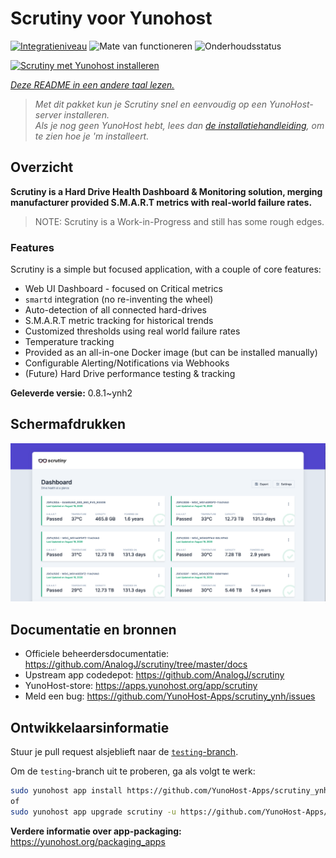 <!--
NB: Deze README is automatisch gegenereerd door <https://github.com/YunoHost/apps/tree/master/tools/readme_generator>
Hij mag NIET handmatig aangepast worden.
-->

# Scrutiny voor Yunohost

[![Integratieniveau](https://dash.yunohost.org/integration/scrutiny.svg)](https://ci-apps.yunohost.org/ci/apps/scrutiny/) ![Mate van functioneren](https://ci-apps.yunohost.org/ci/badges/scrutiny.status.svg) ![Onderhoudsstatus](https://ci-apps.yunohost.org/ci/badges/scrutiny.maintain.svg)

[![Scrutiny met Yunohost installeren](https://install-app.yunohost.org/install-with-yunohost.svg)](https://install-app.yunohost.org/?app=scrutiny)

*[Deze README in een andere taal lezen.](./ALL_README.md)*

> *Met dit pakket kun je Scrutiny snel en eenvoudig op een YunoHost-server installeren.*  
> *Als je nog geen YunoHost hebt, lees dan [de installatiehandleiding](https://yunohost.org/install), om te zien hoe je 'm installeert.*

## Overzicht

**Scrutiny is a Hard Drive Health Dashboard & Monitoring solution, merging manufacturer provided S.M.A.R.T metrics with real-world failure rates.**

> NOTE: Scrutiny is a Work-in-Progress and still has some rough edges.

### Features

Scrutiny is a simple but focused application, with a couple of core features:

- Web UI Dashboard - focused on Critical metrics
- `smartd` integration (no re-inventing the wheel)
- Auto-detection of all connected hard-drives
- S.M.A.R.T metric tracking for historical trends
- Customized thresholds using real world failure rates
- Temperature tracking
- Provided as an all-in-one Docker image (but can be installed manually)
- Configurable Alerting/Notifications via Webhooks
- (Future) Hard Drive performance testing & tracking


**Geleverde versie:** 0.8.1~ynh2

## Schermafdrukken

![Schermafdrukken van Scrutiny](./doc/screenshots/dashboard.png)

## Documentatie en bronnen

- Officiele beheerdersdocumentatie: <https://github.com/AnalogJ/scrutiny/tree/master/docs>
- Upstream app codedepot: <https://github.com/AnalogJ/scrutiny>
- YunoHost-store: <https://apps.yunohost.org/app/scrutiny>
- Meld een bug: <https://github.com/YunoHost-Apps/scrutiny_ynh/issues>

## Ontwikkelaarsinformatie

Stuur je pull request alsjeblieft naar de [`testing`-branch](https://github.com/YunoHost-Apps/scrutiny_ynh/tree/testing).

Om de `testing`-branch uit te proberen, ga als volgt te werk:

```bash
sudo yunohost app install https://github.com/YunoHost-Apps/scrutiny_ynh/tree/testing --debug
of
sudo yunohost app upgrade scrutiny -u https://github.com/YunoHost-Apps/scrutiny_ynh/tree/testing --debug
```

**Verdere informatie over app-packaging:** <https://yunohost.org/packaging_apps>
